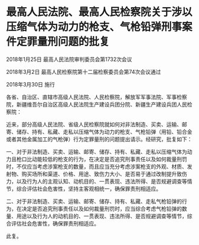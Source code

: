 # 最高人民法院、最高人民检察院关于涉以压缩气体为动力的枪支、气枪铅弹刑事案件定罪量刑问题的批复

2018年1月25日 最高人民法院审判委员会第1732次会议

2018年3月2日 最高人民检察院第十二届检察委员会第74次会议通过

2018年3月30日 施行



各省、自治区、直辖市高级人民法院、人民检察院，解放军军事法院、军事检察院，新疆维吾尔自治区高级人民法院生产建设兵团分院、新疆生产建设兵团人民检察院：

近来，部分高级人民法院、省级人民检察院就如何对非法制造、买卖、运输、邮寄、储存、持有、私藏、走私以压缩气体为动力的枪支、气枪铅弹（用铅、铅合金或者其他金属加工的气枪弹）行为定罪量刑的问题提出请示。经研究，批复如下：

一、对于非法制造、买卖、运输、邮寄、储存、持有、私藏、走私以压缩气体为动力且枪口比动能较低的枪支的行为，在决定是否追究刑事责任以及如何裁量刑罚时，不仅应当考虑涉案枪支的数量，而且应当充分考虑涉案枪支的外观、材质、发射物、购买场所和渠道、价格、用途、致伤力大小、是否易于通过改制提升致伤力，以及行为人的主观认知、动机目的、一贯表现、违法所得、是否规避调查等情节，综合评估社会危害性，坚持主客观相统一，确保罪责刑相适应。

二、对于非法制造、买卖、运输、邮寄、储存、持有、私藏、走私气枪铅弹的行为，在决定是否追究刑事责任以及如何裁量刑罚时，应当综合考虑气枪铅弹的数量、用途以及行为人的动机目的、一贯表现、违法所得、是否规避调查等情节，综合评估社会危害性，确保罪责刑相适应。

此复。